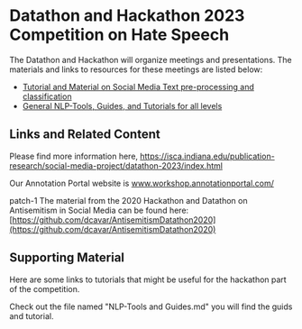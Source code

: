 # Datathon and Hackathon 2023 Competition on Hate Speech

The Datathon and Hackathon will organize meetings and presentations. The materials and links to resources for these meetings are listed below:

- [Tutorial and Material on Social Media Text pre-processing and classification](https://github.com/AnnotationPortal/DatathonandHackathon.github.io/blob/main/NLP_ML_Social_Media_Processing.md)
- [General NLP-Tools, Guides, and Tutorials for all levels](https://github.com/AnnotationPortal/DatathonandHackathon.github.io/blob/c8cc15cf6231e0e994162514d60e4737c34f0cc9/NLP-Tools%20and%20Guides.md)



## Links and Related Content

Please find more information here, https://isca.indiana.edu/publication-research/social-media-project/datathon-2023/index.html

Our Annotation Portal website is www.workshop.annotationportal.com/

patch-1
The material from the 2020 Hackathon and Datathon on Antisemitism in Social Media can be found here: [https://github.com/dcavar/AntisemitismDatathon2020](https://github.com/dcavar/AntisemitismDatathon2020)


## Supporting Material

Here are some links to tutorials that might be useful for the hackathon part of the competition.

Check out the file named "NLP-Tools and Guides.md" you will find the guids and tutorial. 


